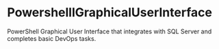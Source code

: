 # PowershelllGraphicalUserInterface
PowerShell Graphical User Interface that integrates with SQL Server and completes basic DevOps tasks. 
